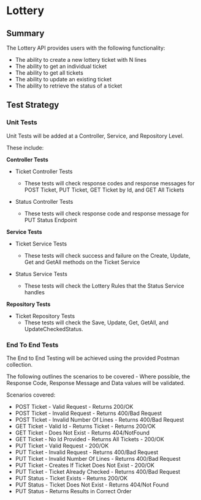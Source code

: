 # Lottery

## Summary ##

The Lottery API provides users with the following functionality:
- The ability to create a new lottery ticket with N lines
- The ability to get an individual ticket
- The ability to get all tickets
- The ability to update an existing ticket
- The ability to retrieve the status of a ticket

## Test Strategy ##

### Unit Tests ###

Unit Tests will be added at a Controller, Service, and Repository Level.

These include:

**Controller Tests**

- Ticket Controller Tests
    - These tests will check response codes and response messages for POST Ticket, PUT Ticket, GET Ticket by Id, and GET All Tickets

- Status Controller Tests
    - These tests will check response code and response message for PUT Status Endpoint

**Service Tests**
- Ticket Service Tests
    - These tests will check success and failure on the Create, Update, Get and GetAll methods on the Ticket Service

- Status Service Tests
    - These tests will check the Lottery Rules that the Status Service handles

**Repository Tests**
- Ticket Repository Tests
    - These tests will check the Save, Update, Get, GetAll, and UpdateCheckedStatus.

### End To End Tests ###

The End to End Testing will be achieved using the provided Postman collection.

The following outlines the scenarios to be covered - Where possible, the Response Code, Response Message and Data values will be validated.

Scenarios covered:

- POST Ticket - Valid Request - Returns 200/OK
- POST Ticket - Invalid Request - Returns 400/Bad Request
- POST Ticket - Invalid Number Of Lines - Returns 400/Bad Request
- GET Ticket - Valid Id - Returns Ticket - Returns 200/OK
- GET Ticket - Does Not Exist - Returns 404/NotFound
- GET Ticket - No Id Provided - Returns All Tickets - 200/OK
- PUT Ticket - Valid Request - 200/OK
- PUT Ticket - Invalid Request - Returns 400/Bad Request
- PUT Ticket - Invalid Number Of Lines - Returns 400/Bad Request
- PUT Ticket - Creates If Ticket Does Not Exist - 200/OK
- PUT Ticket - Ticket Already Checked - Returns 400/Bad Request
- PUT Status - Ticket Exists - Returns 200/OK
- PUT Status - Ticket Does Not Exist - Returns 404/Not Found 
- PUT Status - Returns Results in Correct Order